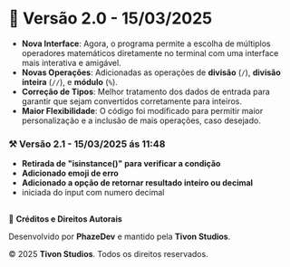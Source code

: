 # 🚀 **Versão 2.0** - 15/03/2025
- **Nova Interface**: Agora, o programa permite a escolha de múltiplos operadores matemáticos diretamente no terminal com uma interface mais interativa e amigável.
- **Novas Operações**: Adicionadas as operações de **divisão** (`/`), **divisão inteira** (`//`), e **módulo** (`%`).
- **Correção de Tipos**: Melhor tratamento dos dados de entrada para garantir que sejam convertidos corretamente para inteiros.
- **Maior Flexibilidade**: O código foi modificado para permitir maior personalização e a inclusão de mais operações, caso desejado.
### ⚒️ **Versão 2.1** - 15/03/2025 ás 11:48
- **Retirada de "isinstance()" para verificar a condição**
- **Adicionado emoji de erro**
- **Adicionado a opção de retornar resultado inteiro ou decimal**
- iniciada do input com numero decimal

##
📜 **Créditos e Direitos Autorais**

Desenvolvido por **PhazeDev** e mantido pela **Tivon Studios**.

© 2025 **Tivon Studios**. Todos os direitos reservados.
